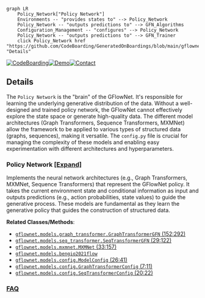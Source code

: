 ```mermaid
graph LR
    Policy_Network["Policy Network"]
    Environments -- "provides states to" --> Policy_Network
    Policy_Network -- "outputs predictions to" --> GFN_Algorithms
    Configuration_Management -- "configures" --> Policy_Network
    Policy_Network -- "outputs predictions to" --> GFN_Trainer
    click Policy_Network href "https://github.com/CodeBoarding/GeneratedOnBoardings/blob/main/gflownet/Policy_Network.md" "Details"
```

[![CodeBoarding](https://img.shields.io/badge/Generated%20by-CodeBoarding-9cf?style=flat-square)](https://github.com/CodeBoarding/GeneratedOnBoardings)[![Demo](https://img.shields.io/badge/Try%20our-Demo-blue?style=flat-square)](https://www.codeboarding.org/demo)[![Contact](https://img.shields.io/badge/Contact%20us%20-%20contact@codeboarding.org-lightgrey?style=flat-square)](mailto:contact@codeboarding.org)

## Details

The `Policy Network` is the "brain" of the GFlowNet. It's responsible for learning the underlying generative distribution of the data. Without a well-designed and trained policy network, the GFlowNet cannot effectively explore the state space or generate high-quality data. The different model architectures (Graph Transformers, Sequence Transformers, MXMNet) allow the framework to be applied to various types of structured data (graphs, sequences), making it versatile. The `config.py` file is crucial for managing the complexity of these models and enabling easy experimentation with different architectures and hyperparameters.

### Policy Network [[Expand]](./Policy_Network.md)
Implements the neural network architectures (e.g., Graph Transformers, MXMNet, Sequence Transformers) that represent the GFlowNet policy. It takes the current environment state and conditional information as input and outputs predictions (e.g., action probabilities, state values) to guide the generative process. These models are fundamental as they learn the generative policy that guides the construction of structured data.


**Related Classes/Methods**:

- <a href="https://github.com/recursionpharma/gflownet/blob/trunk/src/gflownet/models/graph_transformer.py#L152-L292" target="_blank" rel="noopener noreferrer">`gflownet.models.graph_transformer.GraphTransformerGFN` (152:292)</a>
- <a href="https://github.com/recursionpharma/gflownet/blob/trunk/src/gflownet/models/seq_transformer.py#L29-L122" target="_blank" rel="noopener noreferrer">`gflownet.models.seq_transformer.SeqTransformerGFN` (29:122)</a>
- <a href="https://github.com/recursionpharma/gflownet/blob/trunk/src/gflownet/models/mxmnet.py#L33-L157" target="_blank" rel="noopener noreferrer">`gflownet.models.mxmnet.MXMNet` (33:157)</a>
- <a href="https://github.com/recursionpharma/gflownet/blob/trunk/src/gflownet/models/bengio2021flow.py" target="_blank" rel="noopener noreferrer">`gflownet.models.bengio2021flow`</a>
- <a href="https://github.com/recursionpharma/gflownet/blob/trunk/src/gflownet/models/config.py#L26-L41" target="_blank" rel="noopener noreferrer">`gflownet.models.config.ModelConfig` (26:41)</a>
- <a href="https://github.com/recursionpharma/gflownet/blob/trunk/src/gflownet/models/config.py#L7-L11" target="_blank" rel="noopener noreferrer">`gflownet.models.config.GraphTransformerConfig` (7:11)</a>
- <a href="https://github.com/recursionpharma/gflownet/blob/trunk/src/gflownet/models/config.py#L20-L22" target="_blank" rel="noopener noreferrer">`gflownet.models.config.SeqTransformerConfig` (20:22)</a>




### [FAQ](https://github.com/CodeBoarding/GeneratedOnBoardings/tree/main?tab=readme-ov-file#faq)
